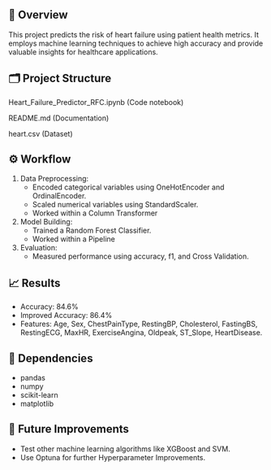 ## 📖 Overview
This project predicts the risk of heart failure using patient health metrics. It employs machine learning techniques to achieve high accuracy and provide valuable insights for healthcare applications.

## 🗂️ Project Structure
Heart_Failure_Predictor_RFC.ipynb  (Code notebook)

README.md  (Documentation)

heart.csv  (Dataset)

## ⚙️ Workflow
1. Data Preprocessing:
   - Encoded categorical variables using OneHotEncoder and OrdinalEncoder.
   - Scaled numerical variables using StandardScaler.
   - Worked within a Column Transformer
2. Model Building:
   - Trained a Random Forest Classifier.
   - Worked within a Pipeline
3. Evaluation:
   - Measured performance using accuracy, f1, and Cross Validation.

## 📈 Results
- Accuracy: 84.6%
- Improved Accuracy: 86.4%
- Features: Age,	Sex,	ChestPainType,	RestingBP,	Cholesterol,	FastingBS,	RestingECG,	MaxHR, ExerciseAngina, Oldpeak,	ST_Slope, HeartDisease.

## 📂 Dependencies
- pandas
- numpy
- scikit-learn
- matplotlib

## 🌟 Future Improvements
- Test other machine learning algorithms like XGBoost and SVM.
- Use Optuna for further Hyperparameter Improvements.
